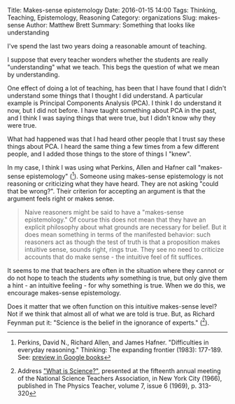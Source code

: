 Title: Makes-sense epistemology
Date: 2016-01-15 14:00
Tags: Thinking, Teaching, Epistemology, Reasoning
Category: organizations
Slug: makes-sense
Author: Matthew Brett
Summary: Something that looks like understanding

I've spend the last two years doing a reasonable amount of teaching.

I suppose that every teacher wonders whether the students are really
"understanding" what we teach.  This begs the question of what we mean by
understanding.

One effect of doing a lot of teaching, has been that I have found that I
didn't understand some things that I thought I did understand.  A particular
example is Principal Components Analysis (PCA).  I think I do understand it
now, but I did not before.  I have taught something about PCA in the past, and
I think I was saying things that were true, but I didn't know why they were
true.

What had happened was that I had heard other people that I trust say these
things about PCA.  I heard the same thing a few times from a few different
people, and I added those things to the store of things I "knew".

In my case, I think I was using what Perkins, Allen and
Hafner call "makes-sense epistemology" ([^perkins-allen-hafner]).  Someone
using makes-sense epistemology is not reasoning or criticizing what they have
heard. They are not asking "could that be wrong?".  Their criterion for
accepting an argument is that the argument feels right or makes sense.

> Naive reasoners might be said to have a "makes-sense epistemology."  Of
> course this does not mean that they have an explicit philosophy about what
> grounds are necessary for belief.  But it does mean something in terms of
> the manifested behavior:  such reasoners act as though the test of truth is
> that a proposition makes intuitive sense, sounds right, rings true.  They
> see no need to criticize accounts that do make sense - the intuitive feel of
> fit suffices.

It seems to me that teachers are often in the situation where they cannot or
do not hope to teach the students *why* something is true, but only give them
a hint - an intuitive feeling - for why something is true.  When we do this,
we encourage makes-sense epistemology.

Does it matter that we often function on this intuitive makes-sense level?
Not if we think that almost all of what we are told is true.  But, as Richard
Feynman put it: "Science is the belief in the ignorance of experts."
([^ignorance]).

[^perkins-allen-hafner]: Perkins, David N., Richard Allen, and James Hafner.
"Difficulties in everyday reasoning." Thinking: The expanding frontier (1983):
177-189. See: [preview in Google
books](https://books.google.com/books?id=QAFiGGJdoY8C&lpg=PP1&dq=editions%3ASA6JOdbqOxMC&pg=PA177#v=onepage&q&f=false)

[^ignorance]: Address ["What is
Science?"](http://www.fotuva.org/feynman/what_is_science.html), presented at
the fifteenth annual meeting of the National Science Teachers Association, in
New York City (1966), published in The Physics Teacher, volume 7, issue 6
(1969), p. 313-320

